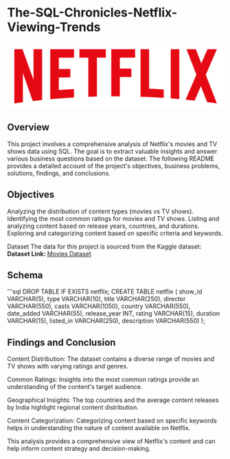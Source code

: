 # The-SQL-Chronicles-Netflix-Viewing-Trends
![](https://github.com/pujadatajourney/The-SQL-Chronicles-Netflix-Viewing-Trends/blob/main/logo.png)

## Overview
This project involves a comprehensive analysis of Netflix's movies and TV shows data using SQL. The goal is to extract valuable insights and answer various business questions based on the dataset. The following README provides a detailed account of the project's objectives, business problems, solutions, findings, and conclusions.

## Objectives
Analyzing the distribution of content types (movies vs TV shows).
Identifying the most common ratings for movies and TV shows.
Listing and analyzing content based on release years, countries, and durations.
Exploring and categorizing content based on specific criteria and keywords.

Dataset
The data for this project is sourced from the Kaggle dataset:
**Dataset Link:** [Movies Dataset](https://www.kaggle.com/datasets/shivamb/netflix-shows?resource=download)


## Schema

'''sql 
DROP TABLE IF EXISTS netflix;
CREATE TABLE netflix
(
    show_id      VARCHAR(5),
    type         VARCHAR(10),
    title        VARCHAR(250),
    director     VARCHAR(550),
    casts        VARCHAR(1050),
    country      VARCHAR(550),
    date_added   VARCHAR(55),
    release_year INT,
    rating       VARCHAR(15),
    duration     VARCHAR(15),
    listed_in    VARCHAR(250),
    description  VARCHAR(550)
);


## Findings and Conclusion

Content Distribution: The dataset contains a diverse range of movies and TV shows with varying ratings and genres.

Common Ratings: Insights into the most common ratings provide an understanding of the content's target audience.

Geographical Insights: The top countries and the average content releases by India highlight regional content distribution.

Content Categorization: Categorizing content based on specific keywords helps in understanding the nature of content available on Netflix.

This analysis provides a comprehensive view of Netflix's content and can help inform content strategy and decision-making.

